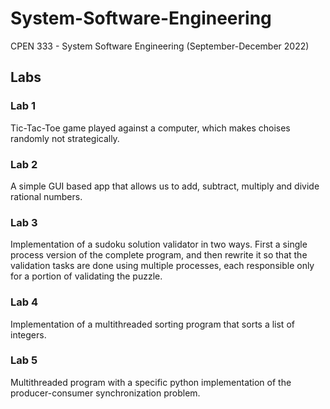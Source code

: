 # System-Software-Engineering
CPEN 333 - System Software Engineering (September-December 2022)

## Labs

### Lab 1
Tic-Tac-Toe game played against a computer, which makes choises randomly not strategically. 

### Lab 2
A simple GUI based app that allows us to add, subtract, multiply and divide rational numbers.

### Lab 3
Implementation of a sudoku solution validator in two ways. First  a single process version of the complete program, and then rewrite it so that the validation tasks are done using multiple processes, each responsible only for a portion of validating the puzzle.

### Lab 4
Implementation of a multithreaded sorting program that sorts a list of integers.

### Lab 5
Multithreaded program with a specific python implementation of the producer-consumer synchronization problem. 
